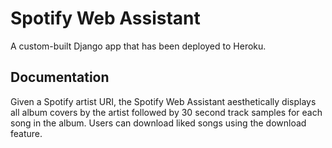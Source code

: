 # Spotify Web Assistant

A custom-built Django app that has been deployed to Heroku.

## Documentation

Given a Spotify artist URI, the Spotify Web Assistant aesthetically displays all album covers by the artist followed by 30 second track samples for each song in the album. Users can download liked songs using the download feature.

